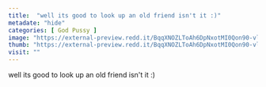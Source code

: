 ```yaml
---
title:  "well its good to look up an old friend isn't it :)"
metadate: "hide"
categories: [ God Pussy ]
image: "https://external-preview.redd.it/BqqXNOZLToAh6DpNxotMI0Qon90-vlGgzvJajN9G8oI.jpg?auto=webp&s=ce58dc0d7086ff5185d402f8479f993f4b74c074"
thumb: "https://external-preview.redd.it/BqqXNOZLToAh6DpNxotMI0Qon90-vlGgzvJajN9G8oI.jpg?width=320&crop=smart&auto=webp&s=94842658e1a222acfe1fbb1a56bede93a2b93347"
visit: ""
---
```

well its good to look up an old friend isn't it :)

